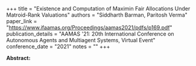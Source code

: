 +++
title = "Existence and Computation of Maximin Fair Allocations Under Matroid-Rank Valuations"
authors = "Siddharth Barman, Paritosh Verma"
paper_link = "https://www.ifaamas.org/Proceedings/aamas2021/pdfs/p169.pdf"
publication_details = "AAMAS '21: 20th International Conference on Autonomous Agents and Multiagent Systems,  Virtual Event"
conference_date = "2021"
notes = ""
+++

<b>Abstract:</b>
